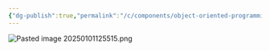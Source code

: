 ```yaml
---
{"dg-publish":true,"permalink":"/c/components/object-oriented-programming/","noteIcon":"","created":"2025-01-01T12:55:14.004+05:30","updated":"2025-01-03T00:07:24.270+05:30"}
---
```


![Pasted image 20250101125515.png](/img/user/C++/components/Pasted%20image%2020250101125515.png)
